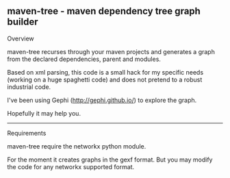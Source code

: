 maven-tree - maven dependency tree graph builder
------------------------------------------------
Overview

maven-tree recurses through your maven projects and generates a graph from the declared dependencies, parent and modules.

Based on xml parsing, this code is a small hack for my specific needs (working on a huge spaghetti code) and does not pretend to a robust industrial code.

I've been using Gephi (http://gephi.github.io/) to explore the graph.

Hopefully it may help you.

------------------------------------------------------------------------
Requirements

maven-tree require the networkx python module.

For the moment it creates graphs in the gexf format.
But you may modify the code for any networkx supported format.